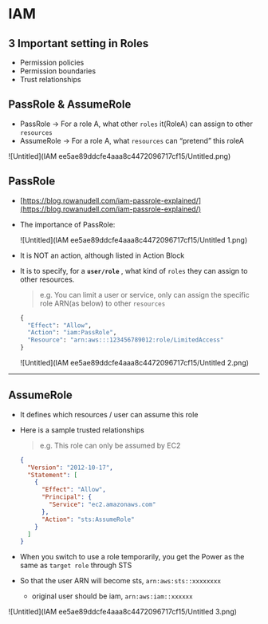 # IAM

## 3 Important setting in Roles

- Permission policies
- Permission boundaries
- Trust relationships

## PassRole & AssumeRole

- PassRole → For a role A, what other `roles` it(RoleA) can assign to other `resources`
- AssumeRole → For a role A, what `resources` can “pretend” this roleA

![Untitled](IAM ee5ae89ddcfe4aaa8c4472096717cf15/Untitled.png)

## PassRole

- [https://blog.rowanudell.com/iam-passrole-explained/](https://blog.rowanudell.com/iam-passrole-explained/)
- The importance of PassRole:
    
    ![Untitled](IAM ee5ae89ddcfe4aaa8c4472096717cf15/Untitled 1.png)
    
- It is NOT an action, although listed in Action Block
- It is to specify, for a **`user/role`** , what kind of `roles` they can assign to other resources.
    
    > e.g.  You can limit a user or service, only can assign the specific role ARN(as below) to other `resources`
    > 
    
    ```python
    {
      "Effect": "Allow",
      "Action": "iam:PassRole",
      "Resource": "arn:aws:::123456789012:role/LimitedAccess"
    }
    ```
    
    ![Untitled](IAM ee5ae89ddcfe4aaa8c4472096717cf15/Untitled 2.png)
    

---

## AssumeRole

- It defines which resources / user can assume this role
- Here is a sample trusted relationships
    
    > e.g. This role can only be assumed by EC2
    > 
    
    ```json
    {
      "Version": "2012-10-17",
      "Statement": [
        {
          "Effect": "Allow",
          "Principal": {
            "Service": "ec2.amazonaws.com"
          },
          "Action": "sts:AssumeRole"
        }
      ]
    }
    ```
    

- When you switch to use a role temporarily, you get the Power as the same as `target role` through STS
- So that the user ARN will become sts,  `arn:aws:sts::xxxxxxxx`
    - original user should be iam, `arn:aws:iam::xxxxxx`

![Untitled](IAM ee5ae89ddcfe4aaa8c4472096717cf15/Untitled 3.png)